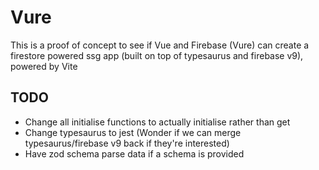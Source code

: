 # Vure

This is a proof of concept to see if Vue and Firebase (Vure) can create a firestore powered ssg app (built on top of typesaurus and firebase v9), powered by Vite

## TODO
- Change all initialise functions to actually initialise rather than get
- Change typesaurus to jest (Wonder if we can merge typesaurus/firebase v9 back if they're interested)
- Have zod schema parse data if a schema is provided